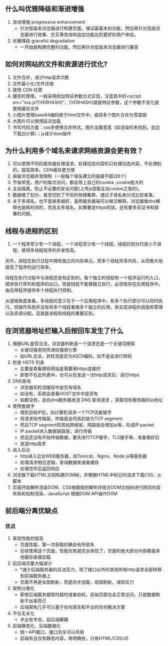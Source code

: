 ## 什么叫优雅降级和渐进增强 

1. 渐进增强 progressive enhancement
   - 针对低版本浏览器进行构建页面，保证最基本的功能，然后再针对高级浏览器进行效果、交互等改进和追加功能达到更好的用户体验。
2. 优雅降级 graceful degradation
   - 一开始就构建完整的功能，然后再针对低版本浏览器进行兼容 

## 如何对网站的文件和资源进行优化?

1. 文件合并，减少http请求次数
2. 文件最小化/文件压缩
3. 使用 CDN 托管
4. 缓存的使用，一般采用附加特征参数方式实现，注意其中的<script src=”xxx.js?{VERHASH}”，{VERHASH}就是特征参数，这个参数不变化就使用缓存文件
5. 小图片使用base64编码放于html文件中，或将多个图片合并为雪碧图
6. 大图片可以使用延迟加载
7. 书写代码方面：css多使用合并样式，图片设置宽高（如渲染时未找到，会边下载边计算）；js减少dom操作

## 为什么利用多个域名来请求网络资源会更有效？

1. 可以使用不同的服务器处理请求。处理动态内容的只处理动态内容，不处理别的，提高效率。CDN缓存更方便
2. 突破浏览器并发限制（一般每个域名建立的链接不超过6个）
3. 节省带宽，用户的每次访问，都会带上自己的cookie ,cookie挺大的
4. 主站隔离，防止不必要的安全问题(上传js窃取主站cookie之类的)。
5. 数据做了划分，甚至切到了不同的物理集群，通过子域名来分流比较省事。
6. 关于多域名，也不是越多越好，虽然服务器端可以做泛解释，浏览器做dns解释也是耗时间的，而且太多域名，如果要走https的话，还有要多买证书和部署的问题。

## 线程与进程的区别

1. 一个程序至少有一个进程，一个进程至少有一个线程。线程的划分尺度小于进程，使得多线程程序的并发性高。

另外，进程在执行过程中拥有独立的内存单元，而多个线程共享内存，从而极大地提高了程序的运行效率。

线程在执行过程中与进程还是有区别的。每个独立的线程有一个程序运行的入口、顺序执行序列和程序的出口。但是线程不能够独立执行，必须依存在应用程序中，由应用程序提供多个线程执行控制。

从逻辑角度来看，多线程的意义在于一个应用程序中，有多个执行部分可以同时执行。但操作系统并没有将多个线程看做多个独立的应用，来实现进程的调度和管理以及资源分配。这就是进程和线程的重要区别。

## 在浏览器地址栏输入后按回车发生了什么

1. 根据URL是否合法，浏览器判断是一个请求还是一个关键词搜索
   - 关键词搜索则传递给搜索引擎
   - 如URL合法，并检测是否为ASCII编码，如不是会进行转码
2. 检查 HSTS 列表
   - 主要是查看哪些网站是需要用https连接的
   - 即使不在此列表中，也可以在发送一次http请求后，进行https
3. DNS查询
   - 浏览器先检测缓存中是否有域名
   - 如没有，系统会查看HOST文件中是否有
   - 如都没有，会向dns服务器发送 DNS 查询请求 ，获取目标服务器的ip地址
4. 使用套接字
   - 得到目标IP后，向计算机请求一个TCP流套接字
   - 将请求给传输层，传输层会将其封装为TCP segment
   - 然后TCP segment将其给网络层，网路层会增加ip等，形成IP packet
   - IP packet进入数据链路层，进行传输
   - 但这还没有开始传输数据，要先进行TCP握手，TLS握手等，准备做好后
   - 发送http请求
5. 进入后台
   - http进入后台WEB服务器，如Tomcat、Nginx、Node js等服务器
   - 处理请求相应逻辑，查询数据库或者缓存
   - 处理完毕后返回响应
6. 浏览器下载HTML文档构建DOM树，并根据HTML中标记的请求下载CSS、js脚本
7. 页面开始解析渲染DOM、CSS根据规则解析并结合DOM文档树进行网页内容布局和绘制渲染，JavaScript 根据DOM API操作DOM

## 前后端分离优缺点

### 优点

1. 表现性能的提高
	- 页面性能，第一次获取的确会有所损失
	- 后续使用这个页面，性能优势就完全体现了，页面的绝大部分内容都是本地缓存直接加载
2. 前后端流量大幅减少
	- *减少后端服务器的兵法压力，除了接口以外的其他所有http请求全部转移到前端服务器上
	- 页面不再是全部刷新，而是异步加载，局部刷新，减轻压力
3. 架构分离化
	- 即使后端服务器暂时超时或者宕机，前端页面也会正常访问，只是数据刷新不出来而已
	- 后端架构几乎可以基于任何语言和平台的任何解决方案
4. 平台无关化
	- 术业有专攻，前后端解耦
5. 前端静态化，后端数据化
	- 统一API接口，接口完全可以共用
	- 前端有且仅有静态内容，再明确些，只有HTML/CSS/JS



## 